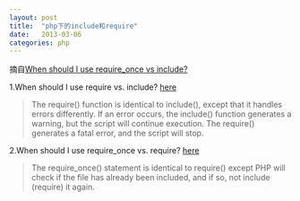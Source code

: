 ```yaml
---
layout: post
title:  "php下的include和require"
date:   2013-03-06
categories: php
---
```


摘自[When should I use require_once vs include?](http://stackoverflow.com/questions/2418473/when-should-i-use-require-once-vs-include)  

1.When should I use require vs. include? [here](http://www.w3schools.com/php/php_includes.asp)

>The require() function is identical to include(), except that it handles errors differently. If an error occurs, the include() function generates a warning, but the script will continue execution. The require() generates a fatal error, and the script will stop.

2.When should I use require_once vs. require? [here](http://php.net/manual/en/function.require-once.php)

>The require_once() statement is identical to require() except PHP will check if the file has already been included, and if so, not include (require) it again.